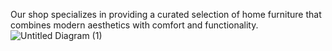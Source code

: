 
Our shop specializes in providing a curated selection of home furniture that combines modern aesthetics with comfort and functionality.
![Untitled Diagram (1)](https://github.com/sepidehnil/Maktab94-Project-Sepideh-Nilforoushan/assets/100242839/f23f2c68-8fc0-4a05-836f-c928868c4cbe)
